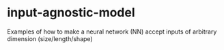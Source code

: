# input-agnostic-model
Examples of how to make a neural network (NN) accept inputs of arbitrary dimension (size/length/shape)
